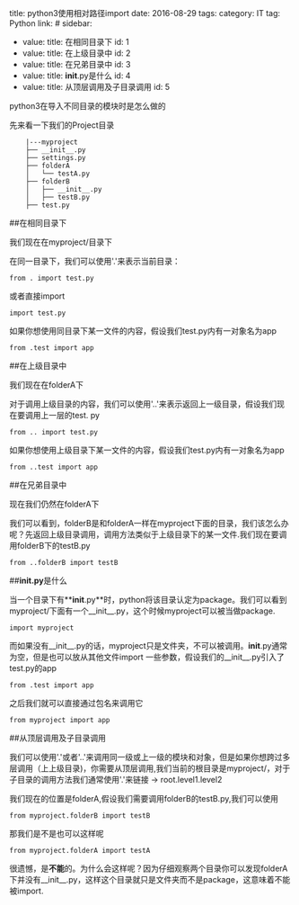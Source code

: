 title: python3使用相对路径import
date: 2016-08-29
tags:
    category: IT
    tag: Python
    link: #
sidebar:
- value: 
    title: 在相同目录下
    id: 1
- value:
    title: 在上级目录中
    id: 2
- value:
    title: 在兄弟目录中
    id: 3
- value:
    title: __init__.py是什么
    id: 4
- value:
    title: 从顶层调用及子目录调用
    id: 5

python3在导入不同目录的模块时是怎么做的


先来看一下我们的Project目录

		|---myproject
		├── __init__.py
		├── settings.py
		├── folderA
		│   └── testA.py
		├── folderB
		│	├── __init__.py
		│   ├── testB.py
		├── test.py

##<a name = '1'>在相同目录下</a>

我们现在在myproject/目录下

在同一目录下，我们可以使用'.'来表示当前目录：

	from . import test.py

<!--More-->

或者直接import 
	
	import test.py

如果你想使用同目录下某一文件的内容，假设我们test.py内有一对象名为app

	from .test import app



##<a name = '2'>在上级目录中</a>

我们现在在folderA下

对于调用上级目录的内容，我们可以使用'..'来表示返回上一级目录，假设我们现在要调用上一层的test. py

	from .. import test.py

如果你想使用上级目录下某一文件的内容，假设我们test.py内有一对象名为app

	from ..test import app

##<a name = '3'>在兄弟目录中</a>

现在我们仍然在folderA下

我们可以看到，folderB是和folderA一样在myproject下面的目录，我们该怎么办呢？先返回上级目录调用，调用方法类似于上级目录下的某一文件.我们现在要调用folderB下的testB.py

	from ..folderB import testB


##<a name = '4'>**__init__.py**是什么</a>

当一个目录下有**__init__.py**时，python将该目录认定为package。我们可以看到myproject/下面有一个__init__.py，这个时候myproject可以被当做package.

	import myproject

而如果没有__init__.py的话，myproject只是文件夹，不可以被调用。__init__.py通常为空，但是也可以放从其他文件import 一些参数，假设我们的__init__.py引入了test.py的app

	from .test import app

之后我们就可以直接通过包名来调用它

	from myproject import app


##<a name = '5'>从顶层调用及子目录调用</a>


我们可以使用'.'或者'..'来调用同一级或上一级的模块和对象，但是如果你想跨过多层调用（上上级目录)，你需要从顶层调用,我们当前的根目录是myproject/，对于子目录的调用方法我们通常使用'.'来链接 -> root.level1.level2

我们现在的位置是folderA,假设我们需要调用folderB的testB.py,我们可以使用

	from myproject.folderB import testB

那我们是不是也可以这样呢

	from myproject.folderA import testA

很遗憾，是**不能**的。为什么会这样呢？因为仔细观察两个目录你可以发现folderA下并没有__init__.py，这样这个目录就只是文件夹而不是package，这意味着不能被import.

